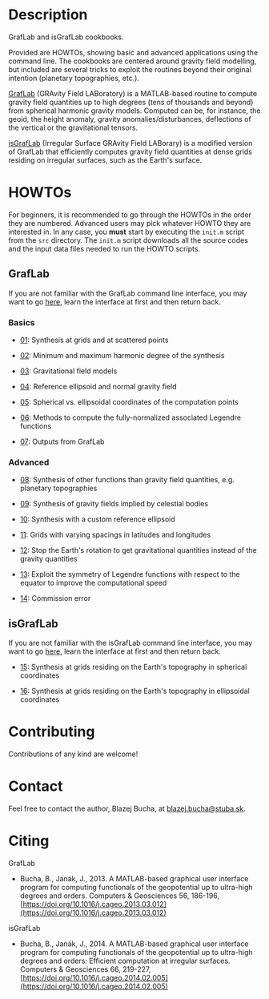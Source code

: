 # Description

GrafLab and isGrafLab cookbooks.

Provided are HOWTOs, showing basic and advanced applications using the command 
line.  The cookbooks are centered around gravity field modelling, but included 
are several tricks to exploit the routines beyond their original intention 
(planetary topographies, etc.).

[GrafLab](https://blazejbucha.com/#GrafLab) (GRAvity Field LABoratory) is 
a MATLAB-based routine to compute gravity field quantities up to high degrees 
(tens of thousands and beyond) from spherical harmonic gravity models. Computed 
can be, for instance, the geoid, the height anomaly, gravity 
anomalies/disturbances, deflections of the vertical or the gravitational 
tensors.


[isGrafLab](https://blazejbucha.com/#isGrafLab) (Irregular Surface GRAvity 
Field LABorary) is a modified version of GrafLab that efficiently computes 
gravity field quantities at dense grids residing on irregular surfaces, such as 
the Earth's surface.






# HOWTOs

For beginners, it is recommended to go through the HOWTOs in the order they are 
numbered.  Advanced users may pick whatever HOWTO they are interested in.  In 
any case, you **must** start by executing the `init.m` script from the `src` 
directory.  The `init.m` script downloads all the source codes and the input 
data files needed to run the HOWTO scripts.

## GrafLab

If you are not familiar with the GrafLab command line interface, you may want 
to go [here](doc/graflab.md), learn the interface at first and then return 
back.

### Basics

* [01](src/howto01.m): Synthesis at grids and at scattered points

* [02](src/howto02.m): Minimum and maximum harmonic degree of the synthesis

* [03](src/howto03.m): Gravitational field models

* [04](src/howto04.m): Reference ellipsoid and normal gravity field

* [05](src/howto05.m): Spherical vs. ellipsoidal coordinates of the 
  computation points

* [06](src/howto06.m): Methods to compute the fully-normalized associated 
  Legendre functions

* [07](src/howto07.m): Outputs from GrafLab


### Advanced

* [08](src/howto08.m): Synthesis of other functions than gravity field 
  quantities, e.g. planetary topographies

* [09](src/howto09.m): Synthesis of gravity fields implied by celestial bodies

* [10](src/howto10.m): Synthesis with a custom reference ellipsoid

* [11](src/howto11.m): Grids with varying spacings in latitudes and longitudes

* [12](src/howto12.m): Stop the Earth's rotation to get gravitational 
  quantities instead of the gravity quantities

* [13](src/howto13.m): Exploit the symmetry of Legendre functions with respect 
  to the equator to improve the computational speed

* [14](src/howto14.m): Commission error



## isGrafLab

If you are not familiar with the isGrafLab command line interface, you may want 
to go [here](doc/isgraflab.md), learn the interface at first and then return 
back.

* [15](src/howto15.m): Synthesis at grids residing on the Earth's topography 
  in spherical coordinates

* [16](src/howto16.m): Synthesis at grids residing on the Earth's topography 
  in ellipsoidal coordinates




# Contributing

Contributions of any kind are welcome!






# Contact

Feel free to contact the author, Blazej Bucha, at blazej.bucha@stuba.sk.






# Citing

GrafLab

* Bucha, B., Janák, J., 2013. A MATLAB-based graphical user interface program 
  for computing functionals of the geopotential up to ultra-high degrees and 
  orders. Computers & Geosciences 56, 186-196, 
  [https://doi.org/10.1016/j.cageo.2013.03.012](https://doi.org/10.1016/j.cageo.2013.03.012)

isGrafLab

* Bucha, B., Janák, J., 2014. A MATLAB-based graphical user interface program 
  for computing functionals of the geopotential up to ultra-high degrees and 
  orders: Efficient computation at irregular surfaces. Computers & Geosciences 
  66, 219-227, 
  [https://doi.org/10.1016/j.cageo.2014.02.005](https://doi.org/10.1016/j.cageo.2014.02.005)
